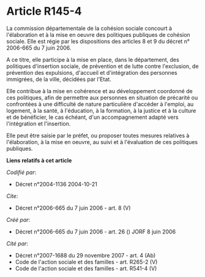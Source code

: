 # Article R145-4

La commission départementale de la cohésion sociale concourt à l'élaboration et à la mise en oeuvre des politiques publiques
de cohésion sociale. Elle est régie par les dispositions des articles 8 et 9 du décret n° 2006-665 du 7 juin 2006. 

A ce titre, elle participe à la mise en place, dans le département, des politiques d'insertion sociale, de prévention et de
lutte contre l'exclusion, de prévention des expulsions, d'accueil et d'intégration des personnes immigrées, de la ville,
décidées par l'Etat. 

Elle contribue à la mise en cohérence et au développement coordonné de ces politiques, afin de permettre aux personnes en
situation de précarité ou confrontées à une difficulté de nature particulière d'accéder à l'emploi, au logement, à la santé,
à l'éducation, à la formation, à la justice et à la culture et de bénéficier, le cas échéant, d'un accompagnement adapté vers
l'intégration et l'insertion. 

Elle peut être saisie par le préfet, ou proposer toutes mesures relatives à l'élaboration, à la mise en oeuvre, au suivi et à
l'évaluation de ces politiques publiques.

**Liens relatifs à cet article**

_Codifié par_:

  - Décret n°2004-1136 2004-10-21

_Cite_:

  - Décret n°2006-665 du 7 juin 2006 - art. 8 (V)

_Créé par_:

  - Décret n°2006-665 du 7 juin 2006 - art. 26 () JORF 8 juin 2006

_Cité par_:

  - Décret n°2007-1688 du 29 novembre 2007 - art. 4 (Ab)
  - Code de l'action sociale et des familles - art. R265-2 (V)
  - Code de l'action sociale et des familles - art. R541-4 (V)
